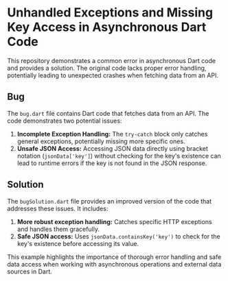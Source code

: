 # Unhandled Exceptions and Missing Key Access in Asynchronous Dart Code

This repository demonstrates a common error in asynchronous Dart code and provides a solution. The original code lacks proper error handling, potentially leading to unexpected crashes when fetching data from an API.

## Bug

The `bug.dart` file contains Dart code that fetches data from an API.  The code demonstrates two potential issues: 

1. **Incomplete Exception Handling:** The `try-catch` block only catches general exceptions, potentially missing more specific ones.
2. **Unsafe JSON Access:** Accessing JSON data directly using bracket notation (`jsonData['key']`) without checking for the key's existence can lead to runtime errors if the key is not found in the JSON response.

## Solution

The `bugSolution.dart` file provides an improved version of the code that addresses these issues.  It includes:

1. **More robust exception handling:** Catches specific HTTP exceptions and handles them gracefully.
2. **Safe JSON access:** Uses `jsonData.containsKey('key')` to check for the key's existence before accessing its value. 

This example highlights the importance of thorough error handling and safe data access when working with asynchronous operations and external data sources in Dart.